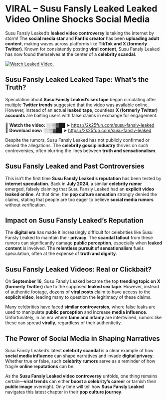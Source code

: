 # VIRAL – Susu Fansly Leaked Leaked Video Online Shocks Social Media 

Susu Fansly Leaked’s **leaked video controversy** is taking the internet by storm! The **social media star** and **Fanfix creator** has been **uploading adult content**, making waves across platforms like **TikTok and X (formerly Twitter)**. Known for consistently posting **viral content**, Susu Fansly Leaked has now found themselves at the center of a **celebrity scandal**.  

[![Watch Leaked Video.](https://miro.medium.com/v2/resize:fit:828/format:webp/1*cilzJN44JGOrTw9NJCrNHA.gif "Watch Leaked Video")](https://2k25fun.com/susu-fansly-leaked)

## **Susu Fansly Leaked Leaked Tape: What’s the Truth?**  
Speculation about **Susu Fansly Leaked’s sex tape** began circulating after multiple **Twitter trends** suggested that the video was available online. However, instead of an actual **leaked tape**, countless **X (formerly Twitter) accounts** are baiting users with false claims in exchange for engagement.  

🔹 **Watch the video:** ░░▒▓██ ➤ https://2k25fun.com/susu-fansly-leaked  
🔹 **Download now:** ░░▒▓██ ➤ https://2k25fun.com/susu-fansly-leaked  

Despite the rumors, Susu Fansly Leaked has not publicly confirmed or denied the allegations. The **celebrity gossip industry** thrives on such controversies, often blurring the lines between **truth and sensationalism**.  

## **Susu Fansly Leaked and Past Controversies**  
This isn’t the first time **Susu Fansly Leaked’s reputation** has been tested by **internet speculation**. Back in **July 2024**, a similar **celebrity rumor** emerged, falsely claiming that Susu Fansly Leaked had an **explicit video leaked online**. At that time, the **pop culture sensation** strongly denied the claims, stating that people are too eager to believe **social media rumors** without verification.  

## **Impact on Susu Fansly Leaked’s Reputation**  
The **digital era** has made it increasingly difficult for celebrities like Susu Fansly Leaked to maintain their **privacy**. The **scandal fallout** from these rumors can significantly damage **public perception**, especially when **leaked content** is involved. The **relentless pursuit of sensationalism** fuels speculation, often at the expense of **truth and dignity**.  

## **Susu Fansly Leaked Videos: Real or Clickbait?**  
On **September 16**, Susu Fansly Leaked became the top **trending topic on X (formerly Twitter)** due to the supposed **leaked sex tape**. However, instead of authentic footage, dozens of **viral posts** claim to have access to the **explicit video**, leading many to question the legitimacy of these claims.  

Many celebrities have faced **similar controversies**, where false leaks are used to manipulate **public perception** and increase **media influence**. Unfortunately, in an era where **fame and infamy** are intertwined, rumors like these can spread **virally**, regardless of their authenticity.  

## **The Power of Social Media in Shaping Narratives**  
Susu Fansly Leaked’s latest **celebrity scandal** is a clear example of how **social media influence** can shape narratives and invade **digital privacy**. Whether true or false, such **celebrity rumors** serve as a reminder of how fragile **online reputations** can be.  

As the **Susu Fansly Leaked video controversy** unfolds, one thing remains certain—**viral trends** can either **boost a celebrity’s career** or tarnish their **public image** overnight. Only time will tell how **Susu Fansly Leaked** navigates this latest chapter in their **pop culture journey**. 